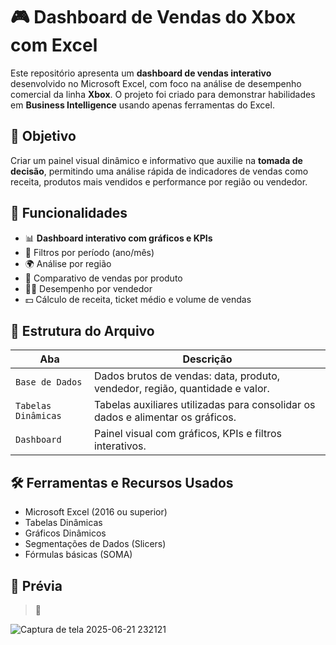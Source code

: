 
# 🎮 Dashboard de Vendas do Xbox com Excel

Este repositório apresenta um **dashboard de vendas interativo** desenvolvido no Microsoft Excel, com foco na análise de desempenho comercial da linha **Xbox**. O projeto foi criado para demonstrar habilidades em **Business Intelligence** usando apenas ferramentas do Excel.

## 📌 Objetivo

Criar um painel visual dinâmico e informativo que auxilie na **tomada de decisão**, permitindo uma análise rápida de indicadores de vendas como receita, produtos mais vendidos e performance por região ou vendedor.

## 🧩 Funcionalidades

- 📊 **Dashboard interativo com gráficos e KPIs**
- 📅 Filtros por período (ano/mês)
- 🌍 Análise por região
- 🎯 Comparativo de vendas por produto
- 🧑‍💼 Desempenho por vendedor
- 💵 Cálculo de receita, ticket médio e volume de vendas

## 📁 Estrutura do Arquivo

| Aba                | Descrição |
|--------------------|-----------|
| `Base de Dados`    | Dados brutos de vendas: data, produto, vendedor, região, quantidade e valor. |
| `Tabelas Dinâmicas`| Tabelas auxiliares utilizadas para consolidar os dados e alimentar os gráficos. |
| `Dashboard`        | Painel visual com gráficos, KPIs e filtros interativos. |

## 🛠️ Ferramentas e Recursos Usados

- Microsoft Excel (2016 ou superior)
- Tabelas Dinâmicas
- Gráficos Dinâmicos
- Segmentações de Dados (Slicers)
- Fórmulas básicas (SOMA)

## 📸 Prévia
> 📌
> 
![Captura de tela 2025-06-21 232121](https://github.com/user-attachments/assets/1787689b-d30e-4268-9bfa-7f8d833d2fd9)

